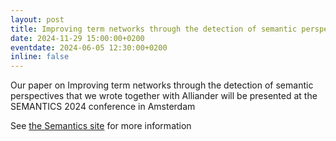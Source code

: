 ```yaml
---
layout: post
title: Improving term networks through the detection of semantic perspectives.
date: 2024-11-29 15:00:00+0200
eventdate: 2024-06-05 12:30:00+0200
inline: false
---
```


Our paper on Improving term networks through the detection of semantic perspectives that we wrote together with Alliander
will be presented at the SEMANTICS 2024 conference in Amsterdam

See [the Semantics site](https://2024-eu.semantics.cc/page/accepted_industry) for more information